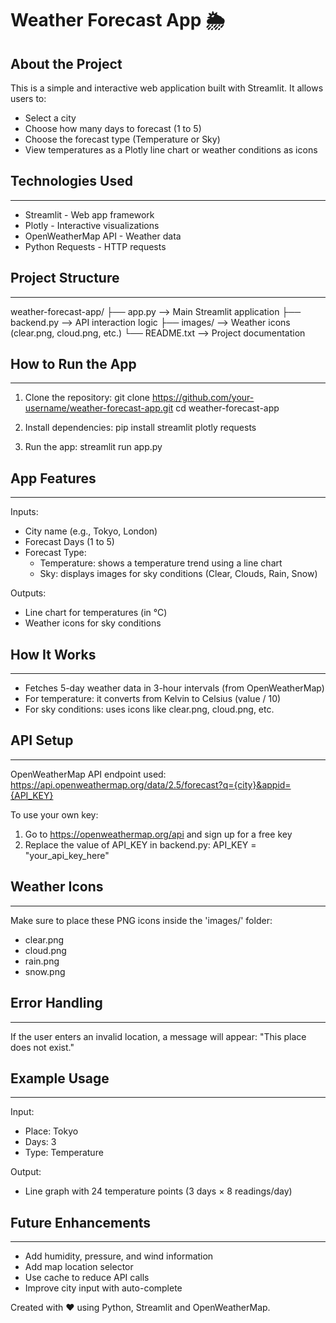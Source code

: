 # Weather Forecast App 🌦️  


About the Project
-----------------
This is a simple and interactive web application built with Streamlit.
It allows users to:
- Select a city
- Choose how many days to forecast (1 to 5)
- Choose the forecast type (Temperature or Sky)
- View temperatures as a Plotly line chart or weather conditions as icons

## Technologies Used

-----------------
- Streamlit - Web app framework
- Plotly - Interactive visualizations
- OpenWeatherMap API - Weather data
- Python Requests - HTTP requests


## Project Structure

-----------------
weather-forecast-app/
├── app.py           --> Main Streamlit application
├── backend.py       --> API interaction logic
├── images/          --> Weather icons (clear.png, cloud.png, etc.)
└── README.txt       --> Project documentation

## How to Run the App

------------------
1. Clone the repository:
   git clone https://github.com/your-username/weather-forecast-app.git
   cd weather-forecast-app

2. Install dependencies:
   pip install streamlit plotly requests

3. Run the app:
   streamlit run app.py

## App Features

------------
Inputs:
- City name (e.g., Tokyo, London)
- Forecast Days (1 to 5)
- Forecast Type:
  * Temperature: shows a temperature trend using a line chart
  * Sky: displays images for sky conditions (Clear, Clouds, Rain, Snow)

Outputs:
- Line chart for temperatures (in °C)
- Weather icons for sky conditions


## How It Works

------------
- Fetches 5-day weather data in 3-hour intervals (from OpenWeatherMap)
- For temperature: it converts from Kelvin to Celsius (value / 10)
- For sky conditions: uses icons like clear.png, cloud.png, etc.

## API Setup

---------
OpenWeatherMap API endpoint used:
https://api.openweathermap.org/data/2.5/forecast?q={city}&appid={API_KEY}

To use your own key:
1. Go to https://openweathermap.org/api and sign up for a free key
2. Replace the value of API_KEY in backend.py:
   API_KEY = "your_api_key_here"

## Weather Icons

-------------
Make sure to place these PNG icons inside the 'images/' folder:
- clear.png
- cloud.png
- rain.png
- snow.png

## Error Handling

--------------
If the user enters an invalid location, a message will appear:
"This place does not exist."

## Example Usage

-------------
Input:
- Place: Tokyo
- Days: 3
- Type: Temperature

Output:
- Line graph with 24 temperature points (3 days × 8 readings/day)

## Future Enhancements

-------------------
- Add humidity, pressure, and wind information
- Add map location selector
- Use cache to reduce API calls
- Improve city input with auto-complete

Created with ❤️ using Python, Streamlit and OpenWeatherMap.

